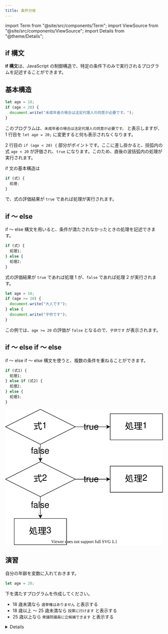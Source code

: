```yaml
---
title: 条件分岐
---
```


import Term from "@site/src/components/Term";
import ViewSource from "@site/src/components/ViewSource";
import Details from "@theme/Details";

## if 構文

**if 構文**は、<Term type="javascript">JavaScript</Term> の<Term strong type="javascriptControlFlow">制御構造</Term>で、特定の条件下のみで実行されるプログラムを記述することができます。

## 基本構造

```javascript
let age = 18;
if (age < 20) {
  document.write("未成年者の場合は法定代理人の同意が必要です。");
}
```

このプログラムは、`未成年者の場合は法定代理人の同意が必要です。` と表示しますが、1 行目を `let age = 20;` に変更すると何も表示されなくなります。

2 行目の `if (age < 20) {` 部分がポイントです。ここに差し掛かると、括弧内の<Term type="javascriptExpression">式</Term> `age < 20` が<Term type="javascriptEvaluation">評価</Term>され、`true` になります。このため、直後の波括弧内の処理が実行されます。

if 文の基本構造は

```javascript
if (式) {
  処理;
}
```

で、<Term type="javascriptExpression">式</Term>の<Term type="javascriptEvaluation">評価</Term>結果が `true` であれば処理が実行されます。

## if ～ else

if ～ else 構文を用いると、条件が満たされなかったときの処理を記述できます。

```javascript
if (式) {
  処理1;
} else {
  処理2;
}
```

<p><Term type="javascriptExpression">式</Term>の<Term type="javascriptEvaluation">評価</Term>結果が <code>true</code> であれば処理 1 が、<code>false</code> であれば処理 2 が実行されます。</p>

```javascript
let age = 18;
if (age >= 20) {
  document.write("大人です");
} else {
  document.write("子供です");
}
```

この例では、`age >= 20` の<Term type="javascriptEvaluation">評価</Term>が `false` となるので、`子供です` が表示されます。

## if ～ else if ～ else

if ～ else if ～ else 構文を使うと、複数の条件を重ねることができます。

```javascript
if (式1) {
  処理1;
} else if (式2) {
  処理2;
} else {
  処理3;
}
```

![if文のフローチャート](./flowchart.drawio.svg)

## 演習

自分の年齢を<Term type="javascriptVariable">変数</Term>に入れておきます。

```javascript
let age = 20;
```

下を満たすプログラムを作成してください。

- 18 歳未満なら `選挙権はありません` と表示する
- 18 歳以上 ～ 25 歳未満なら `投票に行けます` と表示する
- 25 歳以上なら `衆議院議員に立候補できます` と表示する

<Details summary={<summary>課題が解けたら…</summary>}>

課題は解けましたか？まずは動作することが大事ですが、慣れてきたら可読性の高い綺麗なコードを書くように心がけたいものです。おそらく、今回の課題を次のように書く人がいるのではないでしょうか。

```javascript showLineNumbers
if (age < 18) {
  document.write("選挙権はありません。");
} else if (age >= 18 && age < 25) {
  document.write("投票に行けます。");
} else {
  document.write("衆議院議員に立候補できます。");
}
```

この問題のコードを書くのに、`&&` のような論理演算子は必要ありません。`if` 文の処理の仕方を理解していると、条件式を簡単に記述できます。

```javascript showLineNumbers
if (age < 18) {
  document.write("選挙権はありません。");
} else if (age < 25) {
  document.write("投票に行けます。");
} else {
  document.write("衆議院議員に立候補できます。");
}
```

`if` 文では、条件式が`true` ならば処理が実行されて`if` 文が終了し、`false` ならば次の条件式が評価される、という処理を繰り返します。したがって、「1行目の条件式が`false` だった場合」という意味の条件式を3行目にまで書き込む必要はないわけです。

</Details>

<ViewSource url={import.meta.url} path="_samples/the-right-to-vote" />
